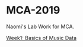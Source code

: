 # MCA-2019
Naomi's Lab Work for MCA.

[Week1: Basics of Music Data](https://naomim298.github.io/MCA-2019/labs/week1/introfleetwoodmac.html)
